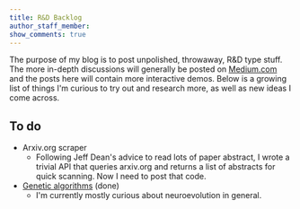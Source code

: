 ```yaml
---
title: R&D Backlog
author_staff_member: 
show_comments: true
---
```


The purpose of my blog is to post unpolished, throwaway, R&D type stuff. The more in-depth discussions will generally be posted on [Medium.com](https://medium.com/@formigone) and the posts here will contain more interactive demos. Below is a growing list of things I'm curious to try out and research more, as well as new ideas I come across.

## To do

 + Arxiv.org scraper
    + Following Jeff Dean's advice to read lots of paper abstract, I wrote a trivial API that queries arxiv.org and returns a list of abstracts for quick scanning. Now I need to post that code.
 + [Genetic algorithms](/2020/01/03/genetic-algorithms-example) (done)
    + I'm currently mostly curious about neuroevolution in general.
